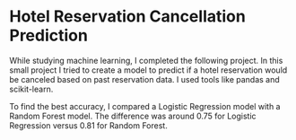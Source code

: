 # Hotel Reservation Cancellation Prediction

While studying machine learning, I completed the following project. In this small project I tried to create a model to predict if a hotel reservation would be canceled based on past reservation data. I used tools like pandas and scikit-learn.

To find the best accuracy, I compared a Logistic Regression model with a Random Forest model. The difference was around 0.75 for Logistic Regression versus 0.81 for Random Forest.
